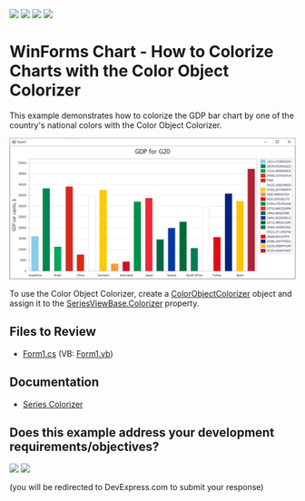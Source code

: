 <!-- default badges list -->
![](https://img.shields.io/endpoint?url=https://codecentral.devexpress.com/api/v1/VersionRange/128572861/19.1.3%2B)
[![](https://img.shields.io/badge/Open_in_DevExpress_Support_Center-FF7200?style=flat-square&logo=DevExpress&logoColor=white)](https://supportcenter.devexpress.com/ticket/details/T245209)
[![](https://img.shields.io/badge/📖_How_to_use_DevExpress_Examples-e9f6fc?style=flat-square)](https://docs.devexpress.com/GeneralInformation/403183)
[![](https://img.shields.io/badge/💬_Leave_Feedback-feecdd?style=flat-square)](#does-this-example-address-your-development-requirementsobjectives)
<!-- default badges end -->

# WinForms Chart - How to Colorize Charts with the Color Object Colorizer

This example demonstrates how to colorize the GDP bar chart by one of the country's national colors with the Color Object Colorizer.

![Chart](./images/Chart.png)

To use the Color Object Colorizer, create a [ColorObjectColorizer](https://docs.devexpress.com/CoreLibraries/DevExpress.XtraCharts.ColorObjectColorizer) object and assign it to the [SeriesViewBase.Colorizer](https://docs.devexpress.com/CoreLibraries/DevExpress.XtraCharts.SeriesViewBase.Colorizer) property. 

## Files to Review

* [Form1.cs](./CS/ColorObjectColorizerExample/Form1.cs) (VB: [Form1.vb](./VB/ColorObjectColorizerExample/Form1.vb))

## Documentation

* [Series Colorizer](https://docs.devexpress.com/WindowsForms/120046/controls-and-libraries/chart-control/series/series-colorizer)


<!-- feedback -->
## Does this example address your development requirements/objectives?

[<img src="https://www.devexpress.com/support/examples/i/yes-button.svg"/>](https://www.devexpress.com/support/examples/survey.xml?utm_source=github&utm_campaign=winforms-chart-colorize-charts-using-the-color-object-colorizer&~~~was_helpful=yes) [<img src="https://www.devexpress.com/support/examples/i/no-button.svg"/>](https://www.devexpress.com/support/examples/survey.xml?utm_source=github&utm_campaign=winforms-chart-colorize-charts-using-the-color-object-colorizer&~~~was_helpful=no)

(you will be redirected to DevExpress.com to submit your response)
<!-- feedback end -->

